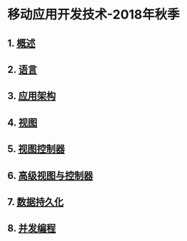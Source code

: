 # 移动应用开发技术-2018年秋季

<!-- 使用说明

本地运行
``` bash
git clone https://github.com/njuics/app-2018f.git
cd app-2018f
npm install
npm install http-server -g
http-server
```

打开浏览器访问http://localhost:8080 -->


## 1. [概述](slides/1/1.html)
## 2. [语言](slides/2/2.html)
## 3. [应用架构](slides/3/3.html)
## 4. [视图](slides/4/4.html)
## 5. [视图控制器](slides/5/5.html)
## 6. [高级视图与控制器](slides/6/6.html)
## 7. [数据持久化](slides/7/7.html)
## 8. [并发编程](slides/8/8.html)

